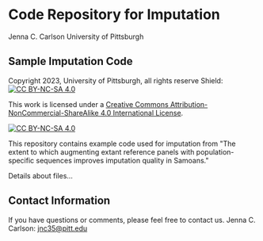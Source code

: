 # Code Repository for Imputation

Jenna C. Carlson
University of Pittsburgh

## Sample Imputation Code
Copyright 2023, University of Pittsburgh, all rights reserve
Shield: [![CC BY-NC-SA 4.0][cc-by-nc-sa-shield]][cc-by-nc-sa]

This work is licensed under a
[Creative Commons Attribution-NonCommercial-ShareAlike 4.0 International License][cc-by-nc-sa].

[![CC BY-NC-SA 4.0][cc-by-nc-sa-image]][cc-by-nc-sa]

[cc-by-nc-sa]: http://creativecommons.org/licenses/by-nc-sa/4.0/
[cc-by-nc-sa-image]: https://licensebuttons.net/l/by-nc-sa/4.0/88x31.png
[cc-by-nc-sa-shield]: https://img.shields.io/badge/License-CC%20BY--NC--SA%204.0-lightgrey.svg

This repository contains example code used for imputation from "The extent to which augmenting extant reference panels with population-specific sequences improves imputation quality in Samoans." 

Details about files...

## Contact Information
If you have questions or comments, please feel free to contact us.
Jenna C. Carlson: jnc35@pitt.edu
